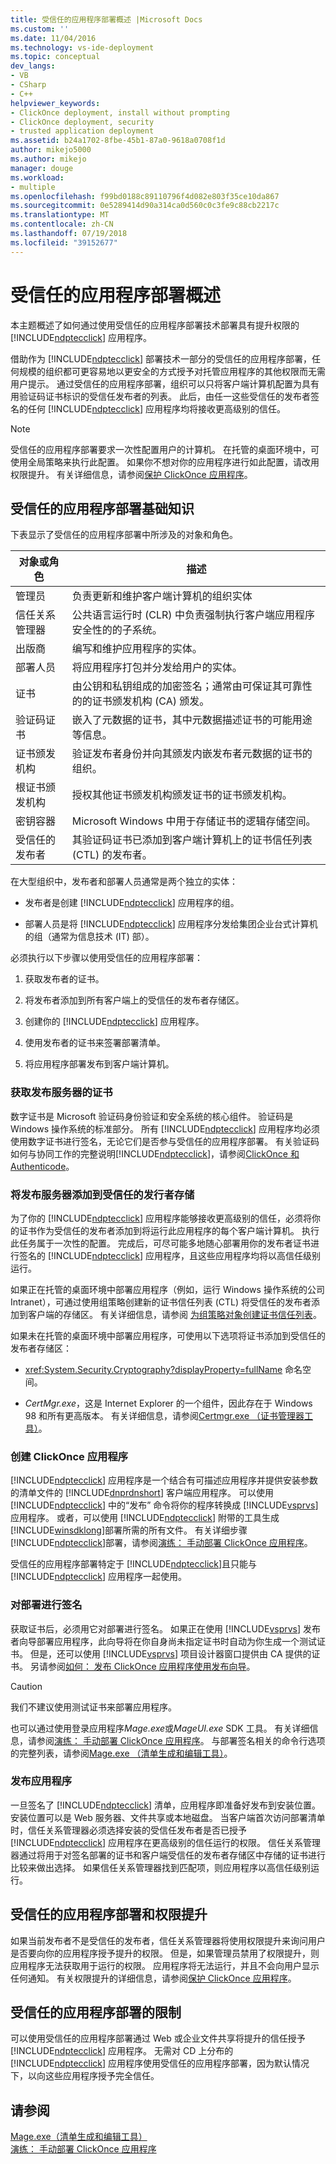 ```yaml
---
title: 受信任的应用程序部署概述 |Microsoft Docs
ms.custom: ''
ms.date: 11/04/2016
ms.technology: vs-ide-deployment
ms.topic: conceptual
dev_langs:
- VB
- CSharp
- C++
helpviewer_keywords:
- ClickOnce deployment, install without prompting
- ClickOnce deployment, security
- trusted application deployment
ms.assetid: b24a1702-8fbe-45b1-87a0-9618a0708f1d
author: mikejo5000
ms.author: mikejo
manager: douge
ms.workload:
- multiple
ms.openlocfilehash: f99bd0188c89110796f4d082e803f35ce10da867
ms.sourcegitcommit: 0e5289414d90a314ca0d560c0c3fe9c88cb2217c
ms.translationtype: MT
ms.contentlocale: zh-CN
ms.lasthandoff: 07/19/2018
ms.locfileid: "39152677"
---
```

# <a name="trusted-application-deployment-overview"></a>受信任的应用程序部署概述
本主题概述了如何通过使用受信任的应用程序部署技术部署具有提升权限的 [!INCLUDE[ndptecclick](../deployment/includes/ndptecclick_md.md)] 应用程序。  
  
 借助作为 [!INCLUDE[ndptecclick](../deployment/includes/ndptecclick_md.md)] 部署技术一部分的受信任的应用程序部署，任何规模的组织都可更容易地以更安全的方式授予对托管应用程序的其他权限而无需用户提示。 通过受信任的应用程序部署，组织可以只将客户端计算机配置为具有用验证码证书标识的受信任发布者的列表。 此后，由任一这些受信任的发布者签名的任何 [!INCLUDE[ndptecclick](../deployment/includes/ndptecclick_md.md)] 应用程序均将接收更高级别的信任。  
  
> [!NOTE]
>  受信任的应用程序部署要求一次性配置用户的计算机。 在托管的桌面环境中，可使用全局策略来执行此配置。 如果你不想对你的应用程序进行如此配置，请改用权限提升。 有关详细信息，请参阅[保护 ClickOnce 应用程序](../deployment/securing-clickonce-applications.md)。  
  
## <a name="trusted-application-deployment-basics"></a>受信任的应用程序部署基础知识  
 下表显示了受信任的应用程序部署中所涉及的对象和角色。  
  
|对象或角色|描述|  
|--------------------|-----------------|  
|管理员|负责更新和维护客户端计算机的组织实体|  
|信任关系管理器|公共语言运行时 (CLR) 中负责强制执行客户端应用程序安全性的的子系统。|  
|出版商|编写和维护应用程序的实体。|  
|部署人员|将应用程序打包并分发给用户的实体。|  
|证书|由公钥和私钥组成的加密签名；通常由可保证其可靠性的的证书颁发机构 (CA) 颁发。|  
|验证码证书|嵌入了元数据的证书，其中元数据描述证书的可能用途等信息。|  
|证书颁发机构|验证发布者身份并向其颁发内嵌发布者元数据的证书的组织。|  
|根证书颁发机构|授权其他证书颁发机构颁发证书的证书颁发机构。|  
|密钥容器|Microsoft Windows 中用于存储证书的逻辑存储空间。|  
|受信任的发布者|其验证码证书已添加到客户端计算机上的证书信任列表 (CTL) 的发布者。|  
  
 在大型组织中，发布者和部署人员通常是两个独立的实体：  
  
-   发布者是创建 [!INCLUDE[ndptecclick](../deployment/includes/ndptecclick_md.md)] 应用程序的组。  
  
-   部署人员是将 [!INCLUDE[ndptecclick](../deployment/includes/ndptecclick_md.md)] 应用程序分发给集团企业台式计算机的组（通常为信息技术 (IT) 部）。  
  
必须执行以下步骤以使用受信任的应用程序部署：  
  
1.  获取发布者的证书。  
  
2.  将发布者添加到所有客户端上的受信任的发布者存储区。  
  
3.  创建你的 [!INCLUDE[ndptecclick](../deployment/includes/ndptecclick_md.md)] 应用程序。  
  
4.  使用发布者的证书来签署部署清单。  
  
5.  将应用程序部署发布到客户端计算机。  
  
### <a name="obtain-a-certificate-for-the-publisher"></a>获取发布服务器的证书  
 数字证书是 Microsoft 验证码身份验证和安全系统的核心组件。 验证码是 Windows 操作系统的标准部分。 所有 [!INCLUDE[ndptecclick](../deployment/includes/ndptecclick_md.md)] 应用程序均必须使用数字证书进行签名，无论它们是否参与受信任的应用程序部署。 有关验证码如何与协同工作的完整说明[!INCLUDE[ndptecclick](../deployment/includes/ndptecclick_md.md)]，请参阅[ClickOnce 和 Authenticode](../deployment/clickonce-and-authenticode.md)。  
  
### <a name="add-the-publisher-to-the-trusted-publishers-store"></a>将发布服务器添加到受信任的发行者存储  
 为了你的 [!INCLUDE[ndptecclick](../deployment/includes/ndptecclick_md.md)] 应用程序能够接收更高级别的信任，必须将你的证书作为受信任的发布者添加到将运行此应用程序的每个客户端计算机。 执行此任务属于一次性的配置。 完成后，可尽可能多地随心部署用你的发布者证书进行签名的 [!INCLUDE[ndptecclick](../deployment/includes/ndptecclick_md.md)] 应用程序，且这些应用程序均将以高信任级别运行。  
  
 如果正在托管的桌面环境中部署应用程序（例如，运行 Windows 操作系统的公司 Intranet），可通过使用组策略创建新的证书信任列表 (CTL) 将受信任的发布者添加到客户端的存储区。 有关详细信息，请参阅 [为组策略对象创建证书信任列表](http://go.microsoft.com/fwlink/?LinkId=102576)。  
  
 如果未在托管的桌面环境中部署应用程序，可使用以下选项将证书添加到受信任的发布者存储区：  
  
-   <xref:System.Security.Cryptography?displayProperty=fullName> 命名空间。  
  
-   *CertMgr.exe*，这是 Internet Explorer 的一个组件，因此存在于 Windows 98 和所有更高版本。 有关详细信息，请参阅[Certmgr.exe （证书管理器工具）](/dotnet/framework/tools/certmgr-exe-certificate-manager-tool)。  
  
### <a name="create-a-clickonce-application"></a>创建 ClickOnce 应用程序  
 [!INCLUDE[ndptecclick](../deployment/includes/ndptecclick_md.md)] 应用程序是一个结合有可描述应用程序并提供安装参数的清单文件的 [!INCLUDE[dnprdnshort](../code-quality/includes/dnprdnshort_md.md)] 客户端应用程序。 可以使用 [!INCLUDE[ndptecclick](../deployment/includes/ndptecclick_md.md)] 中的“发布”  命令将你的程序转换成 [!INCLUDE[vsprvs](../code-quality/includes/vsprvs_md.md)]应用程序。 或者，可以使用 [!INCLUDE[ndptecclick](../deployment/includes/ndptecclick_md.md)] 附带的工具生成 [!INCLUDE[winsdklong](../deployment/includes/winsdklong_md.md)]部署所需的所有文件。 有关详细步骤[!INCLUDE[ndptecclick](../deployment/includes/ndptecclick_md.md)]部署，请参阅[演练： 手动部署 ClickOnce 应用程序](../deployment/walkthrough-manually-deploying-a-clickonce-application.md)。  
  
 受信任的应用程序部署特定于 [!INCLUDE[ndptecclick](../deployment/includes/ndptecclick_md.md)]且只能与 [!INCLUDE[ndptecclick](../deployment/includes/ndptecclick_md.md)] 应用程序一起使用。  
  
### <a name="sign-the-deployment"></a>对部署进行签名  
 获取证书后，必须用它对部署进行签名。 如果正在使用 [!INCLUDE[vsprvs](../code-quality/includes/vsprvs_md.md)] 发布者向导部署应用程序，此向导将在你自身尚未指定证书时自动为你生成一个测试证书。 但是，还可以使用 [!INCLUDE[vsprvs](../code-quality/includes/vsprvs_md.md)] 项目设计器窗口提供由 CA 提供的证书。  另请参阅[如何： 发布 ClickOnce 应用程序使用发布向导](../deployment/how-to-publish-a-clickonce-application-using-the-publish-wizard.md)。  
  
> [!CAUTION]
>  我们不建议使用测试证书来部署应用程序。  
  
 也可以通过使用登录应用程序*Mage.exe*或*MageUI.exe* SDK 工具。 有关详细信息，请参阅[演练： 手动部署 ClickOnce 应用程序](../deployment/walkthrough-manually-deploying-a-clickonce-application.md)。 与部署签名相关的命令行选项的完整列表，请参阅[Mage.exe （清单生成和编辑工具）](/dotnet/framework/tools/mage-exe-manifest-generation-and-editing-tool)。  
  
### <a name="publish-the-application"></a>发布应用程序  
 一旦签名了 [!INCLUDE[ndptecclick](../deployment/includes/ndptecclick_md.md)] 清单，应用程序即准备好发布到安装位置。 安装位置可以是 Web 服务器、文件共享或本地磁盘。 当客户端首次访问部署清单时，信任关系管理器必须选择安装的受信任发布者是否已授予 [!INCLUDE[ndptecclick](../deployment/includes/ndptecclick_md.md)] 应用程序在更高级别的信任运行的权限。 信任关系管理器通过将用于对签名部署的证书和客户端受信任的发布者存储区中存储的证书进行比较来做出选择。 如果信任关系管理器找到匹配项，则应用程序以高信任级别运行。  
  
## <a name="trusted-application-deployment-and-permission-elevation"></a>受信任的应用程序部署和权限提升  
 如果当前发布者不是受信任的发布者，信任关系管理器将使用权限提升来询问用户是否要向你的应用程序授予提升的权限。 但是，如果管理员禁用了权限提升，则应用程序无法获取用于运行的权限。 应用程序将无法运行，并且不会向用户显示任何通知。 有关权限提升的详细信息，请参阅[保护 ClickOnce 应用程序](../deployment/securing-clickonce-applications.md)。  
  
## <a name="limitations-of-trusted-application-deployment"></a>受信任的应用程序部署的限制  
 可以使用受信任的应用程序部署通过 Web 或企业文件共享将提升的信任授予 [!INCLUDE[ndptecclick](../deployment/includes/ndptecclick_md.md)] 应用程序。 无需对 CD 上分布的 [!INCLUDE[ndptecclick](../deployment/includes/ndptecclick_md.md)] 应用程序使用受信任的应用程序部署，因为默认情况下，以向这些应用程序授予完全信任。  
  
## <a name="see-also"></a>请参阅  
 [Mage.exe（清单生成和编辑工具）](/dotnet/framework/tools/mage-exe-manifest-generation-and-editing-tool)   
 [演练： 手动部署 ClickOnce 应用程序](../deployment/walkthrough-manually-deploying-a-clickonce-application.md)
